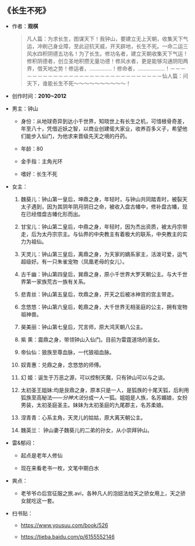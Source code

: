 ## 《长生不死》

- 作者：**观棋**
  
    > 凡人篇：为求长生，图谋天下！我钟山，要建立无上天朝，收集天下气运，冲刷己身业障，至此迎抗天威，开天辟地，长生不死。一命二运三风水四积阴德五功名！为了长生。修功名者，建立天朝收集天下气运！修积阴德者，创立圣地积攒无量功德！修风水者，更是能够沟通阴阳两界，借天地之势！修运者，……………！修命者，………………！－－－－－－－－－－－－－－－－－－－－－－－－－－－－－仙人篇：问天下，谁能长生不死～～～～～～～～～～！

- 创作时间：**2010~2012**

- 男主：钟山

  * 身份：从地球奇异到达小千世界，知晓世上有长生之机，可惜根骨奇差，年至八十，凭借近妖之智，以商业创建偌大家业，收养百多义子，希望他们能步入仙门，为他求来晋级先天之境的丹药。
  
  * 年龄：80
  * 金手指：主角光环
  * 嗜好：长生不死

- 女主：

  1. 魏葵儿：钟山第一皇后，坤鼎之身，年轻时，与钟山共同踏青时，被裂天太子遇到，因为其阴年阴月阴日之命，被收入盘古幡中，修补盘古幡，现在已经借盘古幡化形而出。

  2. 甘宝儿：钟山第二皇后，中鼎之身，年轻时，因为杰出资质，被太丹宗带走，后为太丹宗宗主。与仙界的中央教主有着极大的联系，中央教主的实力为祖仙。
  3. 天灵儿：钟山第三皇后，离鼎之身，为天家的嫡系家主，活泼可爱，运气超级好。有一只朱雀宠物（凤凰老母的女儿）。
  4. 古千幽：钟山第四皇后，巽鼎之身，原小千世界大罗天朝公主。与大千世界第一家族荒古一族有关系。
  5. 悲青丝：钟山第五皇后，坎鼎之身，开天之后被冰神宫的宫主带走。
  6. 念悠悠：钟山第六皇后，乾鼎之身，大千世界无相圣庭的公主，拥有宠物祖神兽。
  7. 昊美丽：钟山第七皇后，咒言师，原大鸿天朝八公主。
  8. 紫 熏：震鼎之身，带领钟山入仙门。目前为雷霆道场的圣女。
  9. 帝仙仙：狼族至尊血脉，一代狼祖血脉。
  10. 奴青惠：兑鼎之身，念悠悠的师傅。
  11. 幻 姬：诞生于万恶之源，可以控制天魔，只有钟山可以与之谈。
  12. 太初圣王姐妹:均是艮鼎之身，原本只是一人，是狐族的十尾天狐，后利用狐族至高秘法——*分神大法*分成一人一狐。姐姐是人族，名苏媚娘，女扮男装，太初圣庭圣主。妹妹为太初圣庭的九尾郡主，名苏柔娘。
  13. 涅青青：心系主角，天灵儿的姑姑，原大离天朝公主。
  14. 魏英兰： 钟山妻子魏葵儿的二弟的孙女，从小崇拜钟山。

- 雷&郁闷：

  * 起点是老年人修仙

  * 现在来看老书一枚，文笔中期白水

- 爽点：
  
  * 老爷爷の后宫征服之旅.avi，各种凡人的泡妞法给天之骄女用上，天之骄女就吃这一套。

- 扫书贴：
  
  * <https://www.yousuu.com/book/526>

  * <https://tieba.baidu.com/p/6155552146>